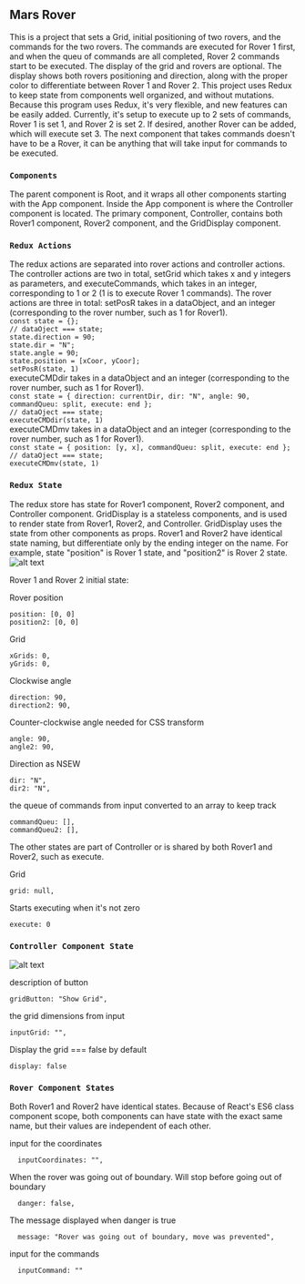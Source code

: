## Mars Rover

This is a project that sets a Grid, initial positioning of two rovers, and the commands for the two rovers. The commands are executed for Rover 1 first, and when the queu of commands are all completed, Rover 2 commands start to be executed. The display of the grid and rovers are optional. The display shows both rovers positioning and direction, along with the proper color to differentiate between Rover 1 and Rover 2. This project uses Redux to keep state from components well organized, and without mutations. Because this program uses Redux, it's very flexible, and new features can be easily added. Currently, it's setup to execute up to 2 sets of commands, Rover 1 is set 1, and Rover 2 is set 2. If desired, another Rover can be added, which will execute set 3. The next component that takes commands doesn't have to be a Rover, it can be anything that will take input for commands to be executed.

### `Components`

The parent component is Root, and it wraps all other components starting with the App component. Inside the App component is where the Controller component is located. The primary component, Controller, contains both Rover1 component, Rover2 component, and the GridDisplay component.

### `Redux Actions`

The redux actions are separated into rover actions and controller actions.
The controller actions are two in total, setGrid which takes x and y integers as parameters, and executeCommands, which takes in an integer, corresponding to 1 or 2 (1 is to execute Rover 1 commands).
The rover actions are three in total:
setPosR takes in a dataObject, and an integer (corresponding to the rover number, such as 1 for Rover1).
<br>
`const state = {};` <br>
`// dataOject === state;` <br>
`state.direction = 90;` <br>
`state.dir = "N";` <br>
`state.angle = 90;` <br>
`state.position = [xCoor, yCoor];` <br>
`setPosR(state, 1)` <br>
executeCMDdir takes in a dataObject and an integer (corresponding to the rover number, such as 1 for Rover1). <br>
`const state = { direction: currentDir, dir: "N", angle: 90, commandQueu: split, execute: end };`<br>
`// dataOject === state;` <br>
`executeCMDdir(state, 1)`<br>
executeCMDmv takes in a dataObject and an integer (corresponding to the rover number, such as 1 for Rover1). <br>
`const state = { position: [y, x], commandQueu: split, execute: end };` <br>
`// dataOject === state;`<br>
`executeCMDmv(state, 1)`<br>

### `Redux State`

The redux store has state for Rover1 component, Rover2 component, and Controller component. GridDisplay is a stateless components, and is used to render state from Rover1, Rover2, and Controller. GridDisplay uses the state from other components as props.
Rover1 and Rover2 have identical state naming, but differentiate only by the ending integer on the name. For example, state "position" is Rover 1 state, and "position2" is Rover 2 state.
![alt text](src/ReduxFlow.png)

Rover 1 and Rover 2 initial state:

Rover position

    position: [0, 0]
    position2: [0, 0]

Grid

    xGrids: 0,
    yGrids: 0,

Clockwise angle

    direction: 90,
    direction2: 90,

Counter-clockwise angle
needed for CSS transform

    angle: 90,
    angle2: 90,

Direction as NSEW

    dir: "N",
    dir2: "N",

the queue of commands from input
converted to an array to keep track

    commandQueu: [],
    commandQueu2: [],

The other states are part of Controller or is shared by both Rover1 and Rover2, such as execute.

Grid

    grid: null,

Starts executing when it's not zero

    execute: 0

### `Controller Component State`

![alt text](src/ComponentFlow.png)

description of button

    gridButton: "Show Grid",

the grid dimensions from input

    inputGrid: "",

Display the grid === false by default

    display: false

### `Rover Component States`

Both Rover1 and Rover2 have identical states. Because of React's ES6 class component scope, both components can have state with the exact same name, but their values are independent of each other.

input for the coordinates

      inputCoordinates: "",

When the rover was going out of boundary.
Will stop before going out of boundary

      danger: false,

The message displayed when danger is true

      message: "Rover was going out of boundary, move was prevented",

input for the commands

      inputCommand: ""
